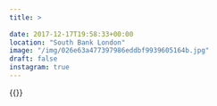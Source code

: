 ```yaml
---
title: >
  
date: 2017-12-17T19:58:33+00:00
location: "South Bank London"
image: "/img/026e63a477397986eddbf9939605164b.jpg"
draft: false
instagram: true
---
```


{{<photo src="/img/026e63a477397986eddbf9939605164b.jpg">}}
